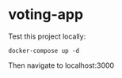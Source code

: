 # voting-app

Test this project locally:
```
docker-compose up -d
```

Then navigate to localhost:3000